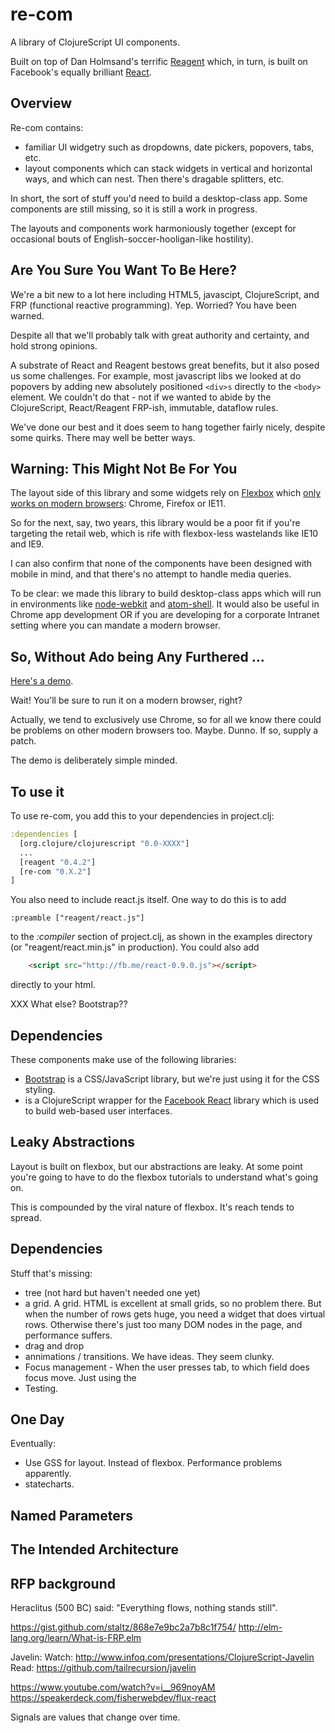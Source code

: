 # re-com

A library of ClojureScript UI components. 

Built on top of Dan Holmsand's terrific [Reagent](http://holmsand.github.io/reagent) 
which, in turn, is built on Facebook's equally brilliant [React](http://facebook.github.io/react). 


## Overview

Re-com contains:
* familiar UI widgetry such as dropdowns, date pickers, popovers, tabs, etc.
* layout components which can stack widgets in vertical and horizontal
 ways, and which can nest.  Then there's dragable splitters, etc.  

In short, the sort of stuff you'd need to build a desktop-class app. Some components are still missing, 
so it is still a work in progress. 

The layouts and components work harmoniously together (except for occasional bouts of English-soccer-hooligan-like hostility).

## Are You Sure You Want To Be Here?

We're a bit new to a lot here including HTML5, javascipt, ClojureScript, and FRP (functional reactive programming). 
Yep.  Worried?  You have been warned.

Despite all that we'll probably talk with great authority and certainty, and hold strong opinions. 

A substrate of React and Reagent bestows great benefits, but it also posed us some
challenges. For example, most javascript libs we looked at do 
popovers by adding new absolutely positioned `<div>s` directly to the `<body>` element. We couldn't do that - not if 
we wanted to abide by the ClojureScript, React/Reagent FRP-ish, immutable, dataflow rules.   

We've done our best and 
it does seem to hang together fairly nicely, despite some quirks.  There may well be better ways.


## Warning: This Might Not Be For You

The layout side of this library and some widgets rely on [Flexbox](http://css-tricks.com/snippets/css/a-guide-to-flexbox/) 
which [only works on modern browsers](http://caniuse.com/#feat=flexbox): Chrome, Firefox or IE11.
 
So for the next, say, two years, this library would be a poor fit if you're targeting the retail web, which is
rife with flexbox-less wastelands like IE10 and IE9.
 
I can also confirm that none of the components have been designed with mobile in mind, and that there's no attempt to 
handle media queries.  
 
To be clear: we made this library to build desktop-class apps which will run in environments like 
[node-webkit](https://github.com/rogerwang/node-webkit) 
and [atom-shell](https://github.com/atom/atom-shell). It would also be useful in 
Chrome app development OR if you are developing for a corporate Intranet setting
where you can mandate a modern browser.
  

## So, Without Ado being Any Furthered ...

[Here's a demo](). 

Wait! You'll be sure to run it on a modern browser, right? 

Actually, we tend to exclusively use Chrome, so for all we know there could be problems on other 
modern browsers too. Maybe. Dunno.  If so, supply a patch. 

The demo is deliberately simple minded. 


## To use it

To use re-com, you add this to your dependencies in project.clj:

```clj
:dependencies [
  [org.clojure/clojurescript "0.0-XXXX"]
  ...
  [reagent "0.4.2"]
  [re-com "0.X.2"]
]
```


You also need to include react.js itself. One way to do this is to add

    :preamble ["reagent/react.js"]

to the *:compiler* section of project.clj, as shown in the examples
directory (or "reagent/react.min.js" in production). You could also
add

```html
    <script src="http://fb.me/react-0.9.0.js"></script>
```

directly to your html.

XXX What else?  Bootstrap??

## Dependencies

These components make use of the following libraries:

 * [Bootstrap](http://getbootstrap.com) is a CSS/JavaScript library, but we're just using it for the CSS styling.
 *  is a ClojureScript wrapper for the [Facebook React](http://facebook.github.io/react) 
   library which is used to build web-based user interfaces.

## Leaky Abstractions

Layout is built on flexbox, but our abstractions are leaky.  At some point 
you're going to have to do the flexbox tutorials to understand what's going on. 

This is compounded by the viral nature of flexbox. It's reach tends to spread.  

## Dependencies

Stuff that's missing: 

* tree  (not hard but haven't needed one yet)
* a grid. A grid. HTML is excellent at small grids, so no problem there. But when the number of 
rows gets huge, you need a widget that does virtual rows. Otherwise there's just too many DOM nodes 
in the page, and performance suffers.
* drag and drop
* annimations / transitions.  We have ideas.  They seem clunky.
* Focus management - When the user presses tab, to which field does focus move. Just using the 
* Testing. 


## One Day 

Eventually:

* Use GSS for layout. Instead of flexbox.  Performance problems apparently. 
* statecharts.  




## Named Parameters



## The Intended Architecture 



## RFP background

Heraclitus (500 BC) said:  "Everything flows, nothing stands still". 

https://gist.github.com/staltz/868e7e9bc2a7b8c1f754/
http://elm-lang.org/learn/What-is-FRP.elm

Javelin:
Watch:     http://www.infoq.com/presentations/ClojureScript-Javelin
Read:        https://github.com/tailrecursion/javelin


https://www.youtube.com/watch?v=i__969noyAM
https://speakerdeck.com/fisherwebdev/flux-react


Signals are values that change over time. 

